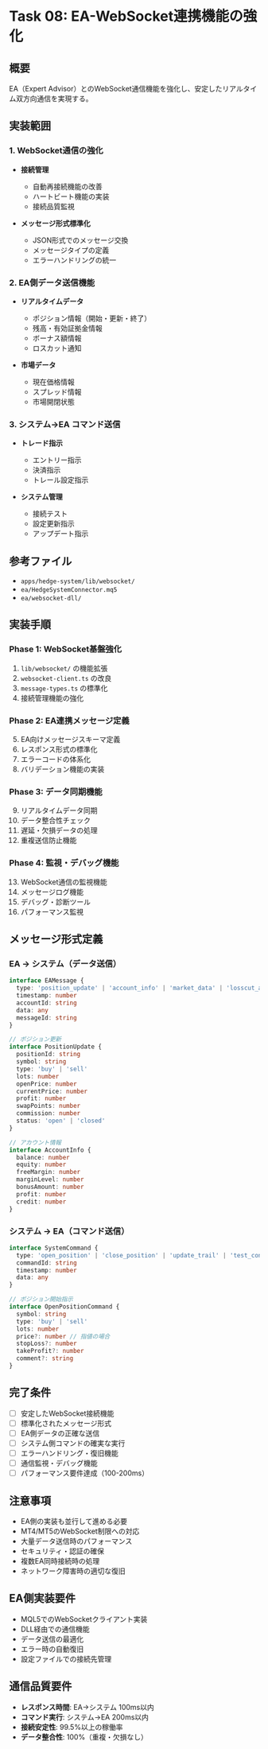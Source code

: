 # Task 08: EA-WebSocket連携機能の強化

## 概要
EA（Expert Advisor）とのWebSocket通信機能を強化し、安定したリアルタイム双方向通信を実現する。

## 実装範囲

### 1. WebSocket通信の強化
- **接続管理**
  - 自動再接続機能の改善
  - ハートビート機能の実装
  - 接続品質監視

- **メッセージ形式標準化**
  - JSON形式でのメッセージ交換
  - メッセージタイプの定義
  - エラーハンドリングの統一

### 2. EA側データ送信機能
- **リアルタイムデータ**
  - ポジション情報（開始・更新・終了）
  - 残高・有効証拠金情報
  - ボーナス額情報
  - ロスカット通知

- **市場データ**
  - 現在価格情報
  - スプレッド情報
  - 市場開閉状態

### 3. システム→EA コマンド送信
- **トレード指示**
  - エントリー指示
  - 決済指示
  - トレール設定指示

- **システム管理**
  - 接続テスト
  - 設定更新指示
  - アップデート指示

## 参考ファイル
- `apps/hedge-system/lib/websocket/`
- `ea/HedgeSystemConnector.mq5`
- `ea/websocket-dll/`

## 実装手順

### Phase 1: WebSocket基盤強化
1. `lib/websocket/` の機能拡張
2. `websocket-client.ts` の改良
3. `message-types.ts` の標準化
4. 接続管理機能の強化

### Phase 2: EA連携メッセージ定義
5. EA向けメッセージスキーマ定義
6. レスポンス形式の標準化
7. エラーコードの体系化
8. バリデーション機能の実装

### Phase 3: データ同期機能
9. リアルタイムデータ同期
10. データ整合性チェック
11. 遅延・欠損データの処理
12. 重複送信防止機能

### Phase 4: 監視・デバッグ機能
13. WebSocket通信の監視機能
14. メッセージログ機能
15. デバッグ・診断ツール
16. パフォーマンス監視

## メッセージ形式定義

### EA → システム（データ送信）
```typescript
interface EAMessage {
  type: 'position_update' | 'account_info' | 'market_data' | 'losscut_alert' | 'heartbeat'
  timestamp: number
  accountId: string
  data: any
  messageId: string
}

// ポジション更新
interface PositionUpdate {
  positionId: string
  symbol: string
  type: 'buy' | 'sell'
  lots: number
  openPrice: number
  currentPrice: number
  profit: number
  swapPoints: number
  commission: number
  status: 'open' | 'closed'
}

// アカウント情報
interface AccountInfo {
  balance: number
  equity: number
  freeMargin: number
  marginLevel: number
  bonusAmount: number
  profit: number
  credit: number
}
```

### システム → EA（コマンド送信）
```typescript
interface SystemCommand {
  type: 'open_position' | 'close_position' | 'update_trail' | 'test_connection'
  commandId: string
  timestamp: number
  data: any
}

// ポジション開始指示
interface OpenPositionCommand {
  symbol: string
  type: 'buy' | 'sell'
  lots: number
  price?: number // 指値の場合
  stopLoss?: number
  takeProfit?: number
  comment?: string
}
```

## 完了条件
- [ ] 安定したWebSocket接続機能
- [ ] 標準化されたメッセージ形式
- [ ] EA側データの正確な送信
- [ ] システム側コマンドの確実な実行
- [ ] エラーハンドリング・復旧機能
- [ ] 通信監視・デバッグ機能
- [ ] パフォーマンス要件達成（100-200ms）

## 注意事項
- EA側の実装も並行して進める必要
- MT4/MT5のWebSocket制限への対応
- 大量データ送信時のパフォーマンス
- セキュリティ・認証の確保
- 複数EA同時接続時の処理
- ネットワーク障害時の適切な復旧

## EA側実装要件
- MQL5でのWebSocketクライアント実装
- DLL経由での通信機能
- データ送信の最適化
- エラー時の自動復旧
- 設定ファイルでの接続先管理

## 通信品質要件
- **レスポンス時間**: EA→システム 100ms以内
- **コマンド実行**: システム→EA 200ms以内
- **接続安定性**: 99.5%以上の稼働率
- **データ整合性**: 100%（重複・欠損なし）